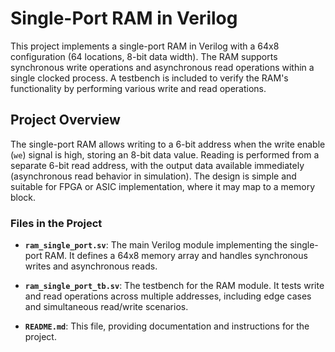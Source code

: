 # Single-Port RAM in Verilog

This project implements a single-port RAM in Verilog with a 64x8 configuration (64 locations, 8-bit data width). The RAM supports synchronous write operations and asynchronous read operations within a single clocked process. A testbench is included to verify the RAM's functionality by performing various write and read operations.

## Project Overview

The single-port RAM allows writing to a 6-bit address when the write enable (`we`) signal is high, storing an 8-bit data value. Reading is performed from a separate 6-bit read address, with the output data available immediately (asynchronous read behavior in simulation). The design is simple and suitable for FPGA or ASIC implementation, where it may map to a memory block.

### Files in the Project

- **`ram_single_port.sv`**: The main Verilog module implementing the single-port RAM. It defines a 64x8 memory array and handles synchronous writes and asynchronous reads.

- **`ram_single_port_tb.sv`**: The testbench for the RAM module. It tests write and read operations across multiple addresses, including edge cases and simultaneous read/write scenarios.

- **`README.md`**: This file, providing documentation and instructions for the project.
